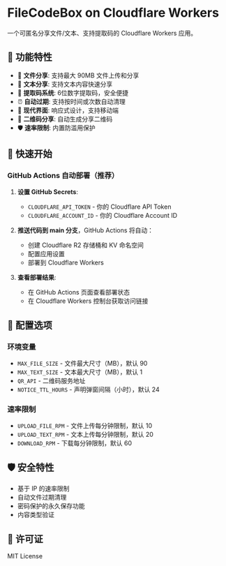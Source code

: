 # FileCodeBox on Cloudflare Workers

一个可匿名分享文件/文本、支持提取码的 Cloudflare Workers 应用。

## 🚀 功能特性

- 📁 **文件分享**: 支持最大 90MB 文件上传和分享
- 📝 **文本分享**: 支持文本内容快速分享
- 🔢 **提取码系统**: 6位数字提取码，安全便捷
- ⏰ **自动过期**: 支持按时间或次数自动清理
- 📱 **现代界面**: 响应式设计，支持移动端
- 🔗 **二维码分享**: 自动生成分享二维码
- 🛡️ **速率限制**: 内置防滥用保护

## 🎯 快速开始

### GitHub Actions 自动部署（推荐）

1. **设置 GitHub Secrets**:
   - `CLOUDFLARE_API_TOKEN` - 你的 Cloudflare API Token
   - `CLOUDFLARE_ACCOUNT_ID` - 你的 Cloudflare Account ID

2. **推送代码到 main 分支**，GitHub Actions 将自动：
   - 创建 Cloudflare R2 存储桶和 KV 命名空间
   - 配置应用设置
   - 部署到 Cloudflare Workers

3. **查看部署结果**:
   - 在 GitHub Actions 页面查看部署状态
   - 在 Cloudflare Workers 控制台获取访问链接

## 🔧 配置选项

### 环境变量
- `MAX_FILE_SIZE` - 文件最大尺寸（MB），默认 90
- `MAX_TEXT_SIZE` - 文本最大尺寸（MB），默认 1
- `QR_API` - 二维码服务地址
- `NOTICE_TTL_HOURS` - 声明弹窗间隔（小时），默认 24

### 速率限制
- `UPLOAD_FILE_RPM` - 文件上传每分钟限制，默认 10
- `UPLOAD_TEXT_RPM` - 文本上传每分钟限制，默认 20
- `DOWNLOAD_RPM` - 下载每分钟限制，默认 60

## 🛡️ 安全特性

- 基于 IP 的速率限制
- 自动文件过期清理
- 密码保护的永久保存功能
- 内容类型验证

## 📄 许可证

MIT License